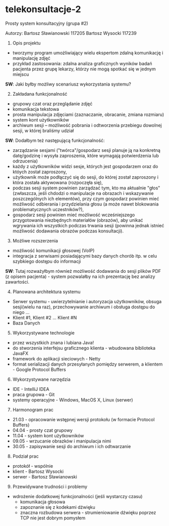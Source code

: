 # telekonsultacje-2
Prosty system konsultacyjny (grupa #2)

Autorzy: 
Bartosz Sławianowski 117205
Bartosz Wysocki 117239

1. Opis projektu
 - tworzymy program umożliwiający wielu ekspertom zdalną komunikację i manipulację zdjęć
 - przykład zastosowania: zdalna analiza graficznych wyników badań pacjenta przez grupę lekarzy, którzy nie mogą spotkać się w jednym miejscu
  
  **SW**: Jaki byłby możliwy scenariusz wykorzystania systemu? 

2. Zakładana funkcjonalność
 - grupowy czat oraz przeglądanie zdjęć
 - komunikacja tekstowa
 - prosta manipulacja zdjęciami (zaznaczanie, obracanie, zmiana rozmiaru)
 - system kont użytkowników
 - archiwum sesji – możliwość pobrania i odtworzenia przebiegu dowolnej sesji, w której braliśmy udział
 
  **SW**: Dodałbym też następującą funkcjonalność:
 - zarządzanie sesjami ("twórca"/gospodarz sesji planuje ją na konkretną datę/godzinę i wysyła zaproszenia, które wymagają potwierdzenia lub odrzucenia)
 - każdy z użytkowników widzi sesje, których jest gospodarzem oraz do któych został zaproszony,
 - użytkownik może podłączyć się do sesji, do której został zaproszony i która została aktywowana (rozpoczęła się),
 - podczas sesji system powinien zarządzać tym, kto ma aktualnie "głos" (zwłaszcza, jeśli chdodzi o manipulacje na obrazach i wskazywanie poszczególnych ich elementów), przy czym gospodarz powinien mieć możliwość odbierania i przydzielania głosu (a może nawet blokowania problematycznych uczestników?),
 - gospodarz sesji powinien mieć możliwość wcześniejszego przygotowania niezbędnych materiałów (obrazów), aby unikać wgrywania ich wszystkich  podczas trwania sesji (powinna jednak istnieć możliwość dodawania obrazów podczas konsultacji).
 

3. Możliwe rozszerzenia
 - możliwość komunikacji głosowej (VoIP)
 - integracja z serwisami posiadającymi bazy danych chorób itp. w celu szybkiego dostępu do informacji
 
 **SW**: Tutaj rozważyłbym również możliwość dodawania do sesji plików PDF (z opisem pacjenta) - system pozwalałby na ich prezentację bez analizy zawartości. 
 
4. Planowana architektura systemu
 - Serwer systemu - uwierzytelnianie i autoryzacja użytkowników, obsuga sesji(wielu na raz), przechowywanie archiwum
   i obsługa dostępu do niego ...
 - Klient #1, Klient #2 ... Klient #N
 - Baza Danych
5. Wykorzystywane technologie
 - przez wszystkich znana i lubiana Java!
 - do stworzenia interfejsu graficznego klienta - wbudowana biblioteka JavaFX
 - framework do aplikacji sieciowych - Netty
 - format serializacji danych przesyłanych pomiędzy serwerem, a klientem - Google Protocol Buffers
6. Wykorzystywane narzędzia
 - IDE - IntelliJ IDEA
 - praca grupowa - Git
 - systemy operacyjne - Windows, MacOS X, Linux (serwer)
7. Harmonogram prac
 - 21.03 - opracowanie wstępnej wersji protokołu (w formacie Protocol Buffers)
 - 04.04 - prosty czat grupowy
 - 11.04 - system kont użytkowników
 - 09.05 - wrzucanie obrazków i manipulacja nimi
 - 30.05 - zapisywanie sesji do archiwum i ich odtwarzanie
8. Podział prac
 - protokół - wspólnie
 - klient - Bartosz Wysocki
 - serwer - Bartosz Sławianowski
9. Przewidywane trudności i problemy
 - wdrożenie dodatkowej funkcjonalności (jeśli wystarczy czasu)
   - komunikacja głosowa
    - zapoznanie się z kodekami dźwięku
    - znaczna rozbudowa serwera - strumieniowanie dźwięku poprzez TCP nie jest dobrym pomysłem




